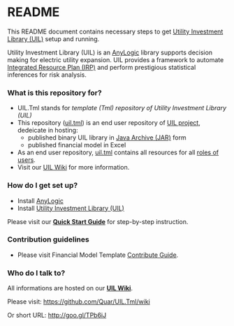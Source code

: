 # README #

This README document contains necessary steps to get [Utility Investment Library (UIL)][uil.wiki] setup and running.

Utility Investment Library (UIL) is an [AnyLogic][ext.anylogic] library supports decision making for electric utility expansion. UIL provides a framework to automate [Integrated Resource Plan (IRP)][ext.irp] and perform prestigious statistical inferences for risk analysis.


### What is this repository for? ###

* UIL.Tml stands for *template (Tml) repository of Utility Investment Library (UIL)*
* This repository ([uil.tml][uil.tml]) is an end user repository of [UIL project][uil.about], dedeicate in hosting:
     - published binary UIL library in [Java Archive (JAR)][ext.jar] form
     - published financial model in Excel
* As an end user repository, [uil.tml][uil.tml] contains all resources for all [roles of users][wiki.role].
* Visit our [UIL Wiki][uil.wiki] for more information.


### How do I get set up? ###

* Install [AnyLogic][url.anylogic]
* Install [Utility Investment Library (UIL)][jar.uil]

Please visit our [**Quick Start Guide**][wiki.quickstart] for step-by-step instruction.


### Contribution guidelines ###

* Please visit Financial Model Template [Contribute Guide][wiki.contrib].


### Who do I talk to? ###

All informations are hosted on our [**UIL Wiki**][uil.wiki].

Please visit: https://github.com/Quar/UIL.Tml/wiki

Or short URL: http://goo.gl/TPb6iJ


[url.anylogic]: http://www.anylogic.com/downloads
[jar.uil]: https://bitbucket.org/Quar/uil.tml/downloads/UtilityInvestLibrary.jar

[uil.tml]: https://github.com/Quar/uil.tml
[uil.about]: https://github.com/Quar/UIL.Tml/wiki/About-and-FAQ.md
[uil.wiki]: https://github.com/Quar/UIL.Tml/wiki

[wiki.quickstart]: https://github.com/Quar/UIL.Tml/wiki/Quick-Start-Guide
[wiki.role]: https://github.com/Quar/UIL.Tml/wiki/Role-playing.md
[wiki.contrib]: https://github.com/Quar/UIL.Tml/wiki/Contribute-to-UIL.Tml

[ext.jar]: https://en.wikipedia.org/wiki/JAR_%28file_format%29
[ext.irp]: http://www.osti.gov/scitech/biblio/6719825
[ext.anylogic]: https://en.wikipedia.org/wiki/AnyLogic